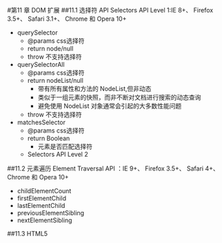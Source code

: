 #第11 章 DOM 扩展
##11.1 选择符 API
Selectors API Level 1:IE 8+、 Firefox 3.5+、 Safari 3.1+、 Chrome 和 Opera 10+

 - querySelector
	 - @params css选择符
	 - return node/null
	 - throw 不支持选择符
 - querySelectorAll
	- @params css选择符
 	- return nodeList/null
	 	- 带有所有属性和方法的 NodeList,但非动态
	 	- 类似于一组元素的快照，而非不断对文档进行搜索的动态查询
	 	- 避免使用 NodeList 对象通常会引起的大多数性能问题
 	- throw 不支持选择符
 - matchesSelector
 	-  @params css选择符
 	-  return Boolean
	 	-  元素是否匹配选择符
 	-  Selectors API Level 2

##11.2 元素遍历
Element Traversal API ：IE 9+、 Firefox 3.5+、 Safari 4+、 Chrome 和 Opera 10+

 - childElementCount
 - firstElementChild
 - lastElementChild
 - previousElementSibling
 - nextElementSibling

##11.3 HTML5
###